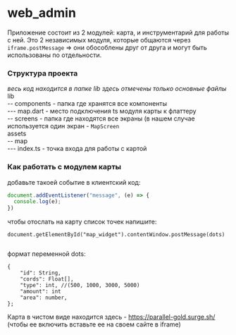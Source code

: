 # web_admin
Приложение состоит из 2 модулей: карта, и инструментарий для работы с ней. Это 2 независимых модуля, которые общаются через `iframe.postMessage` => 
они обособлены друг от друга и могут быть использованы по отдельности.

### Структура проекта
_весь код находится в папке lib_
*здесь отмечены только основные файлы*
lib \
-- components - папка где хранятся все компоненты \
--- map.dart - место подключения ts модуля карты к флаттеру \
-- screens - папка где находятся все экраны (в нашем случае используется один экран - `MapScreen` \
assets \
-- map \
--- index.ts - точка входа для работы с картой

### Как работать с модулем карты 
добавьте такоей событие в клиентский код:
```js
document.addEventListener("message", (e) => {
  console.log(e); 
})
```
чтобы отослать на карту список точек напишите:
```
document.getElementById("map_widget").contentWindow.postMessage(dots)


```

формат переменной dots:

```
{
    "id": String,
    "cords": Float[],
    "type": int, //(500, 1000, 3000, 5000)
    "amount": int
    "area": number,
};

```

Карта в чистом виде находится здесь - https://parallel-gold.surge.sh/ (чтобы ее включить вставьте ее на своем сайте в iframe)
